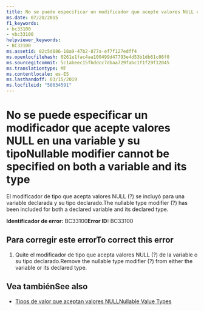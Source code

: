 ```yaml
---
title: No se puede especificar un modificador que acepte valores NULL en una variable y su tipo
ms.date: 07/20/2015
f1_keywords:
- bc33100
- vbc33100
helpviewer_keywords:
- BC33100
ms.assetid: 82c5d886-18a9-47b2-877a-ef7f127edff4
ms.openlocfilehash: 0261e1fac4aa100499d47793e4d53b1db61c08f0
ms.sourcegitcommit: 5c1abeec15fbddcc7dbaa729fabc1f1f29f12045
ms.translationtype: MT
ms.contentlocale: es-ES
ms.lasthandoff: 03/15/2019
ms.locfileid: "58034591"
---
```

# <a name="nullable-modifier-cannot-be-specified-on-both-a-variable-and-its-type"></a><span data-ttu-id="4997e-102">No se puede especificar un modificador que acepte valores NULL en una variable y su tipo</span><span class="sxs-lookup"><span data-stu-id="4997e-102">Nullable modifier cannot be specified on both a variable and its type</span></span>
<span data-ttu-id="4997e-103">El modificador de tipo que acepta valores NULL (?) se incluyó para una variable declarada y su tipo declarado.</span><span class="sxs-lookup"><span data-stu-id="4997e-103">The nullable type modifier (?) has been included for both a declared variable and its declared type.</span></span>  
  
 <span data-ttu-id="4997e-104">**Identificador de error:** BC33100</span><span class="sxs-lookup"><span data-stu-id="4997e-104">**Error ID:** BC33100</span></span>  
  
## <a name="to-correct-this-error"></a><span data-ttu-id="4997e-105">Para corregir este error</span><span class="sxs-lookup"><span data-stu-id="4997e-105">To correct this error</span></span>  
  
1.  <span data-ttu-id="4997e-106">Quite el modificador de tipo que acepta valores NULL (?) de la variable o su tipo declarado.</span><span class="sxs-lookup"><span data-stu-id="4997e-106">Remove the nullable type modifier (?) from either the variable or its declared type.</span></span>  
  
## <a name="see-also"></a><span data-ttu-id="4997e-107">Vea también</span><span class="sxs-lookup"><span data-stu-id="4997e-107">See also</span></span>

- [<span data-ttu-id="4997e-108">Tipos de valor que aceptan valores NULL</span><span class="sxs-lookup"><span data-stu-id="4997e-108">Nullable Value Types</span></span>](../../visual-basic/programming-guide/language-features/data-types/nullable-value-types.md)
